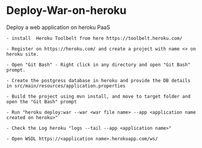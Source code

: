 # Deploy-War-on-heroku
Deploy a web application on heroku PaaS



    - install  Heroku Toolbelt from here https://toolbelt.heroku.com/

    - Register on https://heroku.com/ and create a project with name <> on heroku site.

    - Open "Git Bash" - Right click in any directory and open "Git Bash" prompt.

    - Create the postgress database in heroku and provide the DB details in src/main/resources/application.properties

    - Build the project using mvn install, and move to target folder and open the "Git Bash" prompt 

    - Run "heroku deploy:war --war <war file name> --app <application name created on heroku>"

    - Check the Log heroku "logs --tail --app <application name>"

    - Open WSDL https://<application name>.herokuapp.com/ws/
